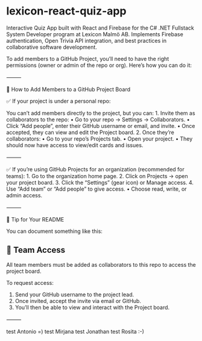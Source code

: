 # lexicon-react-quiz-app

Interactive Quiz App built with React and Firebase for the C# .NET Fullstack System Developer program at Lexicon Malmö AB. Implements Firebase authentication, Open Trivia API integration, and best practices in collaborative software development.

To add members to a GitHub Project, you’ll need to have the right permissions (owner or admin of the repo or org). Here’s how you can do it:

⸻

🚀 How to Add Members to a GitHub Project Board

✅ If your project is under a personal repo:

You can’t add members directly to the project, but you can: 1. Invite them as collaborators to the repo:
• Go to your repo → Settings → Collaborators.
• Click “Add people”, enter their GitHub username or email, and invite.
• Once accepted, they can view and edit the Project board. 2. Once they’re collaborators:
• Go to your repo’s Projects tab.
• Open your project.
• They should now have access to view/edit cards and issues.

⸻

✅ If you’re using GitHub Projects for an organization (recommended for teams): 1. Go to the organization home page. 2. Click on Projects → open your project board. 3. Click the “Settings” (gear icon) or Manage access. 4. Use “Add team” or “Add people” to give access.
• Choose read, write, or admin access.

⸻

📝 Tip for Your README

You can document something like this:

## 👥 Team Access

All team members must be added as collaborators to this repo to access the project board.

To request access:

1. Send your GitHub username to the project lead.
2. Once invited, accept the invite via email or GitHub.
3. You’ll then be able to view and interact with the Project board.

⸻

test Antonio =)
test Mirjana
test Jonathan
test Rosita :-)
